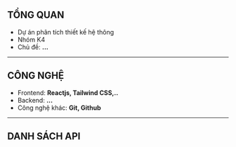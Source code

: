 ## TỔNG QUAN
- Dự án phân tích thiết kế hệ thông
- Nhóm K4
- Chủ đề: **...**
---
## CÔNG NGHỆ
- Frontend: **Reactjs, Tailwind CSS,..**
- Backend: **...**
- Công nghệ khác: **Git, Github**
---
## DANH SÁCH API
